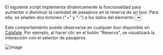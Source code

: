 El siguiente script implementa dinámicamente la funcionalidad para aumentar o disminuir la cantidad de pasajeros en la reserva de un tour. Para ello, se añaden dos botones ("+" y "-") a los lados del elemento <select>, permitiendo una selección más intuitiva.

Este comportamiento puede observarse en cualquier tour disponible en [Calafate](https://calafate.tours/). Por ejemplo, al hacer clic en el botón "Reserva", se visualizará la interacción con el selector de pasajeros.

![image](https://github.com/user-attachments/assets/875cf785-10b7-4510-b750-e16b8503ae49)
